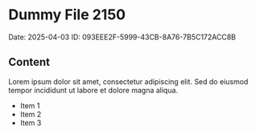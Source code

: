 # Dummy File 2150

Date: 2025-04-03
ID: 093EEE2F-5999-43CB-8A76-7B5C172ACC8B

## Content

Lorem ipsum dolor sit amet, consectetur adipiscing elit.
Sed do eiusmod tempor incididunt ut labore et dolore magna aliqua.

* Item 1
* Item 2
* Item 3

